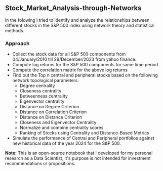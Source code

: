 ## Stock_Market_Analysis-through-Networks
In the folowing I tried to identify and analyze the relationships between different stocks in the S&P 500 index using network theory and statistical methods.

### Approach
- Collect the stock data for all S&P 500 components from 04/January/2010 till 29/December/2023 from yahoo finance.
- Compute log returns for the S&P 500 components for same time period
- Compute the correlation matrix for the above log returns
- Find out the Top n central and peripheral stocks based on the following network topological parameters:
  - Degree centrality
  - Closeness centrality
  - Betweenness centrality
  - Eigenvector centrality
  - Distance on Degree Criterion
  - Distance on Correlation Criterion
  - Distance on Distance Criterion
  - Closeness and Eigenvector Centrality
  - Normalize and combine centrality scores
  - Ranking of Stocks using Centrality and Distance-Based Metrics
- Simulate the performance of Central and Peripheral portfolios against new historical data of the year 2024 for the S&P 500.

**Note:** This is an open-source notebook that I developed for my personal research as a Data Scientist, it's purpose is not intended for investment recommendations or propositions.
